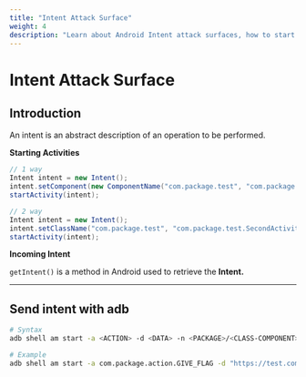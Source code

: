```yaml
---
title: "Intent Attack Surface"
weight: 4
description: "Learn about Android Intent attack surfaces, how to start activities, handle incoming intents, and send intents using adb for penetration testing."
---
```


# Intent Attack Surface

## Introduction

An intent is an abstract description of an operation to be performed.

**Starting Activities**

```java
// 1 way
Intent intent = new Intent();
intent.setComponent(new ComponentName("com.package.test", "com.package.test.SecondActivity"));
startActivity(intent);
```

```java
// 2 way
Intent intent = new Intent();
intent.setClassName("com.package.test", "com.package.test.SecondActivity");
startActivity(intent);
```

**Incoming Intent**

`getIntent()` is a method in Android used to retrieve the **Intent.**

---

## Send intent with adb

```sh
# Syntax
adb shell am start -a <ACTION> -d <DATA> -n <PACKAGE>/<CLASS-COMPONENT>

# Example
adb shell am start -a com.package.action.GIVE_FLAG -d "https://test.com" -n com.package/com.package.test.MainActivity
```
